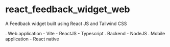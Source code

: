 # react_feedback_widget_web
A Feedback widget built using React JS and Tailwind CSS

. Web application - Vite - ReactJS - Typescript
. Backend - NodeJS
. Mobile application - React native
